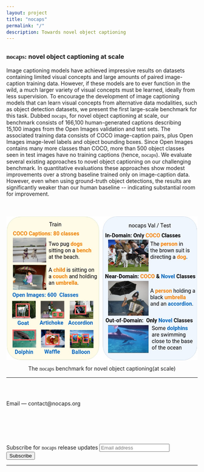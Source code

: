 ```yaml
---
layout: project
title: "nocaps"
permalink: "/"
description: Towards novel object captioning
---
```


<div class="row" style="margin-top:30px;">
  <div class="col-xs-12 col-sm-6">
    <h3><span style="font-family: Inconsolata;">nocaps: </span> novel object captioning at scale</h3>
    <p style="margin-top: 12px;">
      Image captioning models have achieved impressive results on datasets containing limited visual concepts and large amounts of paired image-caption training data. However, if these models are to ever function in the wild, a much larger variety of visual concepts must be learned, ideally from less supervision.
      To encourage the development of image captioning models that can learn visual concepts from alternative data modalities, such as object detection datasets, we present the first large-scale benchmark for this task. Dubbed <span style="font-family: Inconsolata;">nocaps</span>, for novel object captioning at scale, our benchmark consists of 166,100 human-generated captions describing 15,100 images from the Open Images validation and test sets. The associated training data consists of COCO image-caption pairs, plus Open Images image-level labels and object bounding boxes. Since Open Images contains many more classes than COCO, more than 500 object classes seen in test images have no training captions (hence, <span style="font-family: Inconsolata;">nocaps</span>).
        We evaluate several existing approaches to novel object captioning on our challenging benchmark. In quantitative evaluations these approaches show modest improvements over a strong baseline trained only on image-caption data. However, even when using ground-truth object detections, the results are significantly weaker than our human baseline -- indicating substantial room for improvement.
    </p>
  </div>
  <div class="col-xs-12 col-sm-6">
    <img src="/static/img/paper/teaser.jpg" style="margin-top: 37px;">
    <p style="font-size: 14px; text-align: center; margin-top: 10px;">
      The <span style="font-family: Inconsolata;">nocaps</span> benchmark  for  novel  object  captioning(at scale)
    </p>
  </div>
</div>
<!--   <div class="col-xs-12">
    <span style="color:#e74c3c;font-weight:400;">Sep 2018</span> — Winners of the Visual Dialog challenge 2018 announced! Complete leaderboard <a href="/challenge/2018#leaderboard">here</a>.<br>
    <span style="color:#e74c3c;font-weight:400;">Jun 2018</span> — <a href="/challenge/2018">Visual Dialog challenge 2018 announced</a> on the <a href="/data">VisDial v1.0 dataset</a>!<br>
    <span style="color:#e74c3c;font-weight:400;">Jun 2018</span> — <a href="//github.com/batra-mlp-lab/visdial-rl">PyTorch code for "Learning Cooperative Visual Dialog Agents with Deep Reinforcement Learning" is now available!</a><br>
    <span style="color:#e74c3c;font-weight:400;">Apr 2017</span> — <a href="//github.com/batra-mlp-lab/visdial">Torch code for training/evaluating Visual Dialog models</a>, <a href="https://github.com/batra-mlp-lab/visdial#download-extracted-features--pretrained-models">pretrained models</a> and <a href="http://demo.visualdialog.org">Visual Chatbot demo</a> are now available!<br>
    <span style="color:#e74c3c;font-weight:400;">Mar 2017</span> — <a href="/data">VisDial v0.9 dataset</a> and <a href="//github.com/batra-mlp-lab/visdial-amt-chat">code for real-time chat interface used to collect data on AMT</a> are now available!<br>
  </div>
</div> -->
<hr>


<!-- <div class="row">
  <div class="col-xs-12">
      <h2>Visual Chatbot demo</h2>
  </div>
  <a name="demo"></a>
  <div class="col-xs-12">
    <p class="text-center" id="demo-embed">
      <iframe src="https://visualchatbot.cloudcv.org" width="400" height="640"></iframe>
    </p>
  </div>
</div> -->

<div class="row">
  <div class="col-xs-12 col-sm-6">
    <div style="height: 115px; padding-top: 45px;">
      <span style="font-weight:400; padding-top: 58px;">Email</span> — contact@nocaps.org
      <br>
      <br>
    </div>
  </div>
  <div class="col-sm-6">
    <form action="https://tinyletter.com/nocaps" method="post" target="popupwindow" onsubmit="window.open('https://tinyletter.com/nocaps', 'popupwindow', 'scrollbars=yes,width=800,height=600');return true">
      <div class="form-group">
        <label class="control-label" for="tlemail">Subscribe for <span style="font-family: Inconsolata;">nocaps</span> release updates</label>
        <input class="form-control" type="text" name="email" id="tlemail" placeholder="Email address"/>
      </div>
      <input type="hidden" value="1" name="embed"/>
      <button class="btn btn-primary" type="submit">Subscribe</button>
    </form>
  </div>
</div>
<hr>

<!-- <a class="anchor" name="/bibtex"></a>
<div class="row">
    <div class="col-xs-12">
        <h3>nocaps</h3>
    </div>
    <div class="col-xs-12" style="margin-top: 3px; color: #666;">
        Harsh Aggarwal, Karan Desai, Xinlei Chen, Rishabh Jain, Dhruv Batra, Devi Parikh, Stefan Lee, Peter Anderson
    </div>
    <div class="col-xs-12" style="margin-top: 3px; color: #666;">
      CVPR 2017 (Spotlight) [<a href="bib/visdial.bib.txt">Bibtex</a>] [<a href="//arxiv.org/abs/1611.08669">PDF</a>] [<a href="//github.com/batra-mlp-lab/visdial">Code</a>]
    </div>
</div>
<div class="row">
    <div class="col-xs-12">
        <a href="//arxiv.org/abs/1611.08669"><img class="thumb" src="/static/img/visdial/thumb.jpg"></a>
    </div>
</div>

<a name="/data"></a>
<hr>
 -->
<!-- {% if page.acknowledgements %}
<a class="anchor" name="/acknowledgements"></a>
<div class="row">
  <div class="col-xs-12">
    <h2>Acknowledgements</h2>
  </div>
</div>
<div class="row">
  <div class="col-xs-12">
    <p>
      {{ page.acknowledgements }}
    </p>
  </div>
</div>
{% endif %} -->
